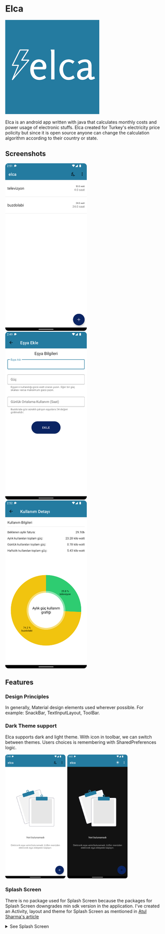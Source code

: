 # Elca

![Elca app icon](assets/elca-icon.png)

Elca is an android app written with java that calculates monthly costs and power usage of electronic stuffs. Elca created for Turkey's electricity price policity but since it is open source anyone can change the calculation algorithm according to their country or state. 


## Screenshots

<div>
  <img src="assets/main-activity-with-data.png" width="260"/>
  <img src="assets/add-item-activity.png" width="260"/>
  <img src="assets/detail-activity.png" width="260"/>
</div>


## Features

### Design Principles

In generally, Material design elements used wherever possible. For example: SnackBar, TextInputLayout, ToolBar.


### Dark Theme support

Elca supports dark and light theme. With icon in toolbar, we can switch between themes. Users choices is remembering with SharedPreferences logic.

<div>
  <img src="assets/dark-light-theme.png" width="390" />
</div>


### Splash Screen

There is no package used for Splash Screen because the packages for Splash Screen downgrades min sdk version in the application. I've created an Activity, layout and theme for Splash Screen as mentioned in [Atul Sharma's article](https://medium.com/geekculture/implementing-the-perfect-splash-screen-in-android-295de045a8dc)

<details>
  <summary>See Splash Screen</summary>
  <div>
    <img src="assets/splash-screen.png" width="390" />
  </div>
</detail>
